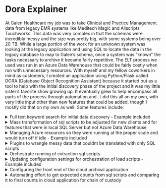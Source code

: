 # Dora Explainer
At Galen Healthcare my job was to take Clinical and Practice Management data from legacy EMR systems like Meditech Magic and Allscripts Touchworks. This data was very complex in that the schemas were incredibly messy and the size was pretty big, with some systems being over 20 TB. While a large portion of the work for an unknown system was looking at the legacy application and using SQL to locate the data in the legacy database to map to Galen’s schema, once a system was “known” the tasks necessary to archive it became fairly repetitive. The ELT process we used was run in an Azure Data Warehouse that could be fairly costly when run with unnecessary resources. With myself and my fellow coworkers in mind as customers, I created an application using Python/Flask called DORA (Database Object Recognition Assistant) because it started out as a tool to help with the initial discovery phase of the project and it was my little sister’s favorite show growing up. It eventually grew to help encompass all parts of the process through automation and . I did this all on my own, with very little input other than new features that could be added, though I mostly did that on my own as well. Some features include:
<details><summary>Full text keyword search for initial data discovery - Example included</summary>
<pre>
numDoneTimeStartDict = {}
class KeywordFinder:
	def findKeywordsByTable(self, cnxnString, sID, kw, noCols, q, thread):
	global numDoneTimeStartDict 
	while not q.empty():
		tab, columns = q.get()
		try:
			newcnxn = pyodbc.connect(cnxnString.format(SERVER, DATABASE))
		except:
			d = 'DSN={}'.format(DATABASE)
			newcnxn = pyodbc.connect(d)
		try:
			newarchcnxn = pyodbc.connect( cnxnString.format(SERVER, ARCHIEDATABASE))
		except:
			d = 'DSN={}'.format(ARCHIEDATABASE)
			newarchcnxn = pyodbc.connect(d)
		newarchcnxn.timeout = QUERYTIMEOUT
		newarchcursor = newarchenn.cursor()
		newcnxn. timeout = QUERYTIMEOUT
		newcursor = newcnxn. cursor)

		stopTable = False
		for tCol in columns:
			foundString = 'False'
			table, col, schem, dTyp = tCol

			if not stopTable:
				for KEYWORD in kw:
					if exact:
						matchKeyword = "= '{}'". format (KEYWORD)
					else:
						matchKeyword = "LIKE '%{1%'" , format (KEYWORD)
					try:
						selstring = "select count(*) from [{}].[{}].[{}] with(nolock) WHERE TRIM(LTRIM(CAST ([{}] AS VARCHAR(MAX)))) {} ".format(DATABASE, schem, table, col, matchKeyword)
						count = newcursor.execute(selstring)
						num = list(count)[0][0]


					except Exception as e:
						err = traceback.format_exc()
						print('Search Failed, {J. {). () ' format (schem, table, col))
						num = 0
						insertSearchErrors = '''INSERT INTO dora. SearchErrors (SearchID,Keyword,SchemaName,TableName,ColumnName,Error,ErrorDttm)
VALUES ('{}', '{}', '{}', '{}, '{}','{}', '{}')
'''.format(searchID, KEYWORD, schem, table, col, str(err).replace("'", "''").str(datetime.datetime.now())[:19]) 
						newarchcursor.execute(insertSearchErrors) 
						newarchcursor.commit()
						if 'query timeout expired' in str(e).lower():
							stopTable = True
					if num>0:
						foundString = 'True'
						insertSearchResults = '''
						INSERT INTO dora. SearchResults (SearchID, Keyword, SchemaName, TableName, ColumnName, FoundDttm)
						VALUES ('{}','{}','{}','{}','{}','{}')
						'''. format (searchID, KEYWORD, schem, table, col, str (datetime.datetime.now())[:19])

						newarchcursor.execute (insertSearchResults)
						newarchcursor.commit()
			numDone = numDoneTimeStartDict[SIDI(' numDone '1
			timeStart = numDoneTimeStartDict [sID][ 'timeStart' ]
			numDone += 1
			numDoneTimeStartDict[sIDI['numDone']=numDone
			timeElapsed = time.perf_counter () - timeStart
			timePerCol = timeElapsed/numDone
			colsLeft = noCols - numDone
			estimate = round ((timePerCol * colsLeft) /60, 2)
			progressBar(numDone, noCols, estimate, '', 'minutes', '() - Last Column Checked f) from Thread () - Keyword Found: () * format (searchID,
			'[{}].[{}].[{}]'.format(schem, table, col), thread, foundString))
		newcnxn.close()
		newarchcnxn.close()
		q.task_done()

</pre>
</details>

<details><summary>Mass transformation of sql scripts to be adjusted for new clients and for features that were in local SQL Server but not Azure Data Warehouse
</summary>
<pre>
</pre>
</details>

<details><summary>Managing Azure resources so they were running at the proper scale and would turn off if idle - Example included
</summary>
<pre>
class AzureManager:
	def __init__(self,customer,external,clientid='',keyvault=''):
		#self.sqllitecnxn = createConnection('azureman.db')
		co.pullConfiguration(customer,external,clientid,keyvault)
		self.IdleTimerRunning = co.IdleTimerRunning
		self.latest = co.latest

	def run(self,cmd):
		completed = subprocess.run(["powershell", "-Command",cmd], caputre_output=True)
		return {'Error':co.convertHtmlString(completed.stderr.decode('utf-8')), 'Output':co.convertHtmlString(completed.stdout.decode('utf-8')),'Command':completed.args[2:]}

	def runAzureCommand(self,cmd='',paramObj={},scale='DW100c',updIdleStat=True):


		idletime = 1
		if paramObj:
			cmd = paramObj.get('command','')
			scale = paramObj.get('scale','')
			idletime = paramObj.get('idle',1)

		self.error = None
		dbInfo = co.dbs.get(co.resourceGroup,co.server,co.database)
		updIdleStatString = ''
		if cmd.lower() == 'update':
			ret = {'Output':'Idle Time Check','Error':'','Command':'Update'}
		if updIdleStat:
			updIdleStatString = ",IdleTimerStatus = ''"
		if cmd.lower() in ['resume', 'pause']:
			if cmd == 'Pause' and dbInfo.status == 'Online':
				func = co.dbs.begin_pause
			elif cmd == 'Resume' and dbInfo.status == 'paused':
				func = co.dbs.begin_resume
			else:
				return{'Output':'','Error':'Cannot {} database while it is {}'.format(cmd.lower(),dbInfo.status),'Command':''}
			self.currentAction = cmd[:-1]+'ing'

			print(self.currentAction)
			try:
				self.poll = func(co.resourceGroup,co.server,co.database)
			except Exception as e:
				self.error = str(e)

			#print('Pausing')
			dbInfo = co.dbs.get(co.resourceGroup,co.server,co.database)
			if updIdleStat:
				co.runStringQuery(azdb,"UPDATE AzureConfiguration SET UpdateDttm = '{}', Status = '{}' {} {}".format(datetime.datetime.now(),dbInfo.status,updIdleStatString,co.cusExtWhere))
			while not self.poll.done():
				dbInfo = co.dbs.get(co.resourceGroup,co.server,co.database)
				# print(poll.status())
				co.runStringQuery(azdb,"UPDATE AzureConfiguration SET Status = '{}' {}".format(dbInfo.status,co.cusExtWhere))
				time.sleep(1)
			co.runStringQuery(azdb,"UPDATE AzureConfiguration SET Status = '{}' {}",format(dbInfo.status,co.cusExtWhere))

			output = self.poll.status()
			ret = {'Output':str(output),'Error':self.error,'Command':str(func)}
		elif cmd.lower() == 'scale':
			if dbInfo.status != 'Online':
				return {'Output':'', 'Error':'Cannot {} database while it is {}'.format(cmd.lower(),dbInfo.status),'Command':''}


			# if cmd == 'ScaleUp':
			#	scale = 'DW300c'
			# elif cmd == 'ScaleDown':
			# scale = 'Dw100c'

			runCmd = 'Add-AzAccount -identity\nSet-AzSqlDatatbase -ResourceGroupName "{r}" = DatabaseName "{d}" -ServerName "{s}" -RequestedServiceObjectiveName "{sc}"'.format(r=co.resourceGroup,d=co.database,s=co.server,sc,scale)
			#print(runCmd)
			ret =self.run(runCmd)
			time.sleep(5)
			dbInfo = co.dbs.get(co.resourceGroup,co.server,co.database)

		if cmd.lower() in ['scale','resume','update'] and dbInfo.status == 'Online':
			if not self.IdleTimerRunning:
				print('Starting Idle Timer')
				self.startIdleTimeoutFinal(idletime)

			# updateIdleStatString = ",IdleTimerStatus = 'Running'"
		# if updIdleStat:
		co.runStringQuery(azdb,"UPDATE AzureConfiguration SET UpdateDttm = '{}' {} {}".format(datetime.datetime.now(),dbInfo.status,updIdleStatString,co.cusExtWhere))

			# print(ret)

		print('Finished')
		return ret 
	#def getSeriveObjectiveInfo(self):


	def startIdleTimeoutFinal(self,idleHours=1,paramObj={}):
		IGNOREQUERIES = ['select @@spid;','use[{}]'.format(co.database),'begin tran', 'rollback','select getdate() as dt', 'select *\nfrom [etl_dbo].[job]']
		archieQueries = ["List of queries to ignore because they are run by Archie"]
		if not idleHours:
			idleHours = 1
		if paramObj:
			# cmd = paramObj.get('command','')
			idleHours = paramObj.get('idle','1')
			#SERVERPAUSED = False
			noQueries = 0
			#am.runAzureCommand('Connect')
			r = None
			IDLETIMEOUT = int(idleHours) * 60
			RESTMINUTES = 10
			INTERVALS = IDLETIMEOUT/RESTMINUTES
			RESTSECONDS = RESTMINUTES * 60
			WHOLEINTERVALS = math.floor(INTERVALS)
			LASTINTERVAL = RESTSECONDS * (INTERVALS%1)
			# RESTSECONDS = RESTMINUTES * 60
			
			# last = time.perf_counter()
			# prevRes = [{'':1}]
			# FIRST = TRUE

			intervalsLeft = WHOLEINTERVALS
			lastInterval = LASTINTERVAL
			restSeconds = RESTSECONDS
			if self.IdleTimerRunning:
				print('Idle Timer already running')
				start = False
			else:
				try:
					print('Testing Server Connection:', end = ' ')
					# print(co.ARCHIECNXNSTRING)
					pyodbc.connect(co.ARCHIECNXNSTRING)
					err = ''
					start = True

					print('Success')
					startDate = datetime.datetime.now()
					idleStatus = 'Starting Idle Timer\n Timer Started: {}\nTimer Updated: {}'.format(startDate,startDate)
					co.runStringQuery(azdb,"UPDATE AzureConfiguration SET UpdateDttm = '{}' IdleTimerStartDttm = '{}', IdleTimerUpdateDtt='{}' , IdleTimerStatus = '{}' {}".format(startDate,startDate,startDate,idleStatus,co.cusExtWhere))

					SERVERPAUSED = False
					lastPollTime = co.buildTableDict(co.ARCHIECNXNSTRING,runStr='select getDate() as Dt')[0]['DT']
				except Exception as e:
					start = False
					err = str(e)
					print(e)

			if start:
				lastPollTime = co.buildTableDict(co.ARCHIECNXNSTRING,runStr='select getDate as Dt')[0]['Dt']
				idleStatus = 'Idle Timer running, server will pause in {} minute if no activity is detected.'.format(IDLETIMEOUT)
				print(idleStatus)
				co.runStringQuery(azdb,"UPDATE AzureConfiguration SET IdleTimerStartDttm='{}', IdleTimerStatus= '{}' {}".format(datetime.datetime.now(),idleStatus,co.cusExtWhere))

				time.sleep(restSeconds)
				self.IdleTimerRunning =True
				while True:
					r = None
					dbInfo = co.dbs.get(co.resourceGroup,co.server,co.database)
					ltst = co.latest
					if dbInfo.status == 'Online':
						try:
							# now = time.perf_counter()

							# if now = last > 15 or FIRST:
							idleStatus = 'Checking Server Activity\nTimer Started: {}\nTimer Updated: {}'.format(startDate,datetime.datetime.now())
							co.runStringQuery(azdb,"UPDATE AzureConfiguration SET IdleTimerStartDttm='{}', IdleTimerStatus = '{}' {}".format(datetime.datetime.now(),idleStatus.co.cusExtWhere))

							# print('Checking Server Activity:',end = ' ')
							res = co.buildTableDict(co.ARCHIECNXNSTRING,runStr=''' SELECT start_time,end_time,command,status
				From sys.dm_pdw_exec_requests (NOLOCK) -- azuremanageridlequerytag
				WHERE 1=1 -- and status not in ('Completed', 'Failed', 'Cancelled')
					AND session_id <> session_id()
					AND (start_time > '{}' or end_time is null) order by start_time desc ''' .format(str(lastPollTime)[:19]))
							useRes = [row for row in res if row['command'].lower().strip() not in IGNOREQUERIES and '--azuremanageridlequerytag' not in row['command'].lower().strip()]
							# last = time.perf_counter()
							# FIRST = False

							lastPollTime += datetime.timedelta(seconds=restSeconds)
							# else:
							# res = prevRes
						except Exception as e

							# res = [{'c':0}]
							useRes = []
							if 'Cannot connect to database when it is paused' in str(e):
								SERVERPAUSED = True
							else:
								idleStatus = 'Error when connecting to DB\n'
								idleStatus += str(e)
								#print(e)
								co.runStringQuery(azdb,"UPDATE AzureConfiguration SET IdleTimerUpdateDttm='{}', IdleTimerStatus='{}' {}".format(datetime.datetime.now(),idleStatus,co.cusExtWhere))
								
								print(idleStatus)
								print(co.ARCHIECNXNSTRING)

						else:

							if len(useRes) > 0:
								idleStatus = 'Activity detected\nTimer Started: {}\nTimer Updated: {}'.format(startDate,datetime.datetime.now())
								co.runStringQuery(azdb,"UPDATE AzureConfiguration SET IdleTimerUpdateDttm='{}', IdleTimerStatus='{}' {}".format(datetime.datetime.now(),idleStatus,co.cusExtWhere))

								noQueries = 0
								intervalsLeft = WHOLEINTERVALS
								lastInterval = LASTINTERVAL
								restSeconds = RESTSECONDS
								# y=input('stop? ')
								# if y.lower() in ['y','yes']:
				#					break
							else

								if intervalsLeft:
									noQueries += 1
									intervalsLeft -= 1
							
							# if noQueries > 0:
								# intervalsLeft = INTERVALS - noQueries


								noAct = round((noQueries * RESTSECONDS)/60,1)
								if restSeconds != RESTSECONDS:
									noAct += round((restSeconds)/60,1)
								leftAct = round((intervalsLeft * RESTSECONDS)/60 + (lastInterval/60),1)
								idleStatus = 'No activity detected for the last {} minutes. Server will pause in {} minutes \n Timer Started:{}\nTimer Updated: {}'.format(noAct,leftAct,startDate,datetime.datetime.now())
								co.runStringQuery(azdb,"UPDATE AzureConfiguration SET IdleTimerUpdateDttm='{}', IdleTimerStatus='{}' {}".format(datetime.datetime.now(),idleStatus,co.cusExtWhere))
							
							# else:
							
							#print(intervalsLeft)
							#print(lastInterval)
							#print(restSeconds)
							#print(noQueries)
							#print(SERVERPAUSED)
							if not intervalsLeft and not SERVERPAUSED:
								if not lastInterval:
									idleStatus = 'Idle Timer has ended, scaling down and pausing server\nTimer Started: {}\nTimer Updated: {}'.format(startDate,datetime.datetime.now())
									co.runStringQuery(azdb,"UPDATE AzureConfiguration SET IdleTimerUpdateDttm='{}', IdleTimerStatus='{}' {}".format(datetime.datetime.now(),idleStatus,co.cusExtWhere))
									
									print('Scaling Down Server')
									r =  self.runAzureCommand('Scale', updIdleStat=False)
									print('Pausing Server')
									r = self.runAzureCommand('Pause', updIdleStat=False)
									print('Server Paused')
									break
								else:
									restSeconds = lastInterval
									lastInterval = 0
						# print(noQueries)
						# prevRes = res
						time.sleep(restSeconds)
				idleStatus = 'Server has been scaled down and paused\n Timer Updated: {}'.format(startDate,datetime.datetime.now())
				co.runStringQuery(azdb,"UPDATE AzureConfiguration SET IdleTimerUpdateDttm='{}', IdleTimerStatus='{}' {}".format(datetime.datetime.now(),idleStatus,co.cusExtWhere))
				self.IdleTimerRunning = False
</pre>
</details>

<details><summary>Plugins to wrangle messy data that couldnt be translated with only SQL scripts</summary>
<pre>
</pre>
</details>

<details><summary>Orchestrate running of extraction sql scripts</summary>
<pre>
</pre>
</details>

<details><summary>Updating configuration settings for orchestration of load scripts  - Example included</summary>
<pre>
def getFormDictsByTask(taskDict,jobID,defDict={}):

	timeZones = ['Atlantic Standard Time', 'Eastern Standard Time', 'Central Standard Time', 'Mountain Standard Time', 'Pacific Standard Time', 'Alaskan Standard Time', 'Hawaiian Standard Time']
	itemTypes = getItemTypes ()
	trueFalseOpts = ['True', 'False']
	trueFalseBlankOpts = [''] + trueFalseOpts
	singleChoiceInputs = {'desiredTimeZone' :timeZones, 'skipValidation' :trueFalseOpts, 'environment' : ['Staging', 'Production '],
						 'includeComments':trueFalseBlankOpts, 'includeTypes' :trueFalseBlankOpts, 'includeDiscrete' :trueFalseBlankOpts}
	numericInputs = {'batchSize' :{'max' :1000, 'min' :1}, 'concurrentQueries': {'max' :16, 'min' :1}}
	multChoiceInputs = {'includeItemTypes' :itemTypes, 'excludeItemTypes': itemTypes}
	allInputs = {}
	for inp in singleChoiceInputs:
		ch = singleChoiceInputs[inp]
		allInputs[inp] = {'typ': 'select', 'choices':ch}
	for inp in multChoiceInputs:
		ch = multChoiceInputs[inp]
		allInputs[inp] = {'typ': 'multiSelect', 'choices':ch}
	for inp in numericInputs:
		ch = numericInputs[inp]
		allInputs[inp] = {'typ': 'number', 'attributes': ch}
	order = 1
	formDictsByTask = {}
	for taskKey, taskFields in taskDict.items():
	
		itindict = {}
		formDict = {}
		itinDict = getstuff(taskKey, 'dict')
		for key, value in itinDict.items():
		
			default = ''
			typeChoicesDict = allInputs.get (value, ('typ': 'string', 'size': '40'))

			for i in taskFields:
				if str(i.name).lower() == value.lower():
					default = defDict.get (value,'')

					if i.string != None and not default:
						default = str(i.string)
					if value. lower in ['excludetypes', 'includetypes ']:
						default = default.split('|')
	
		valDict = {'name' :value, 'label' :value, 'current' :default, 'order' :order, 'number': jobID}
	
		valdict.update(typeChoicesDict)
		formDict[value] = valdict
		order += 1
	
		formDictsByTask[taskKey]= formDict 
	return formDictsByTask

@app.route("/createitinerary", methods=[ 'POST', 'GET'])
def createitinerary():
	#goto:itinerary
	environment = request.form.get('environment', 'staging')
	envFull = 'Staging'
	if environment == 'prod':
		envFull = 'Production'
	choice = request.form.get('selectType')
	itinplugins = request.form.getlist('plugins'‚ None)
	extractplugins = []
	if choice == 'discrete':
		plugins = ['List Of Discrete Plugin UUIDs']
		if co.SOLTYPE == 'Warehouse'
			itinplugins = ['UUIDs']
			extractplugins = ['UUIDs']
	elif choice == 'nondiscrete':
		itinplugins=['List Of Nondiscrete Plugin UUIDs']
		if co.SOLTYPE == 'Warehouse':
			itinplugins = ['UUIDs' ]
			extractplugins = ['UUIDs']
	elif choice == 'person':
		itinplugins = ['UUIDs']
	elif choice == 'pavor';
		itinplugins = ['UUIDs']
	elif choice == 'nonpatientmessage':
		itinplugins = ['UUIDs']

	elif choice == 'nonpatientaudit':
		itinplugins = ['UUIDs']
	pluginsByType = {'Itinerary' :itinplugins}
	session['t'] = choice
	session['plugins'] = plugins
	session['environ'] = environment
	if plugins:
		try:
		
			taskDict = {}
			itinDictByTask = {}
			for plugin in plugins:
				plugin = plugin.upper()
				pid = plugin. lower()
				plugName = PLUGINDICT.get(pid, [])
				if plugName:
					plugKey = plugName[0] + '<br›‹br›' + plugin + '‹br›‹br>' + plugName [2]
				#print (plugin)
				itinDict = getStuff(plugin, 'dict')
				xml = getstuff (plugin, 'xml') 
				try:
					children = xml.task.find_all()
				except:
					children = xml.extractor.find_all()
				fields = []
				for child in children:
					fields.append(child)
				fields = list(filter (lambda x: × != '\n' ,fields))
				taskDict[pid] = fields
				itinDictByTask[Markup(plugKey)] = itinDict
				optionalFields = {}
				for tag in children:
					#The following statement fixes an issue where the plugin example has unknown in the excludeItemTypes field
					#If dev updates the plugin example and removes the unknown the following two Lines can be removed 
					if tag.name == 'excludeItemTypes' and tag,string == 'Unknown':
						optionalFields[tag.name] = ''
					elif tag.string != None:
						optionalFields [tag.name] = tag.string
				defaultDict = {"DICTIONARY OF DEFAULT VALUES FOR":"Archie Configuration"}
				for field in ['cAuthEndpointUri', 'vcoApiEndpointuri', 'environment ']:
					if field in optionalfields:
						defaultDict[field] = optionalFields[field]
			formDictsByTask = getformDictsByTask(taskDict,'', defaultdict)
			formDictByXMLType= {'Itinerary': formDictsByTask} 
			formDictByJob ={'new': formDictByXMLType} 
			previewXML = buildonclickButton('preview_()_(' .format ('Itinerary', 'new'), 'updateXMLFromJob(event)', 'Preview Itinerary')
			formForNewJob = previewXML+ '<br› '+buildFormForJob(itnExtDict=formDictByJob).get('new', {}).get('Itinerary','')
			# elif 1==2:
		except Exception as e:
			form, formi, jobTable = displayitinerary()
			err= 'Error getting plugins (make sure to run Archie with the correct ArchivalETL DB in the config file at least once): (1'.format(e)
			return render template('DORAsetitinerary.htmi',title= 'DORA', form-form, form1=form1, result-jobTable, error=err)
		else:
			form1 = itineraryForm()
			return render_template('DORAcreateitinerary.htmI',title = 'DORA', result=Markup(formForNewJob),navBar=Markup (NAVBAR))


</pre>
</details>

<details><summary>Configuring the front end of the cloud archival application</summary>
<pre>
</pre>
</details>
	
<details><summary>Automating effort to get expected counts from sql scripts and comparing it to final counts in cloud application for chain of custody</summary>
<pre>				
if useTable:
	print('\nChecking Chain of Custody for file: {}'.format(file))
	delete = sqlDict.get('delete','')
	whereSplit = re.split( 'WHERE', delete, flags=re. IGNORECASE)
	whereStr =
	if len(whereSplit) › 1:
		whereStr 'WHERE ' + whereSplit[1]
	archCountSQL = 'SELECT COUNT (*) FROM {} {}' .format(fullTable, wherestr)
	print(archCountSQL.strip()‚end=': ')
	archCount = list(cursor .execute(archCountSQL))[0][0]
	print(archCount)
	diff = None
	sourceCount = None
	if not archieOnly:
		ouputFilename = os.path.join(SQLFoldPath, 'Count For '+baseFile)
		cDict = cteDict['dict']
	
		if co. SOLTYPE == 'Warehouse':
			if cDict:
				print('Creating {} Temp Table (s)'.format(len(cDict)))


				try:
					runStringQuery(co.ARCHIECNXNSTRING, sqlDict['drop' ]['string'],ret=False, useCurs=False)
					runStringQuery(co.ARCHIECNXNSTRING, cteDict[ 'string'], ret=False , useCurs=False) 
				except Exception as e:
					print(e)
			cDict = {}
		print('Getting counts from each segment in file:' ‚end=' ')
		sourceCount = self.getItemCounts (cursor, select, cDict, variables, ouputFilename)
		print(sourceCount)
		diff = sourceCount - archCount print('Difference: '‚diff)
		
		retDict = [{'CheckTime':str(runTime)[:19], 'CheckID' :runID, 'FromFile': file, 'TableName' : table, 'SchemaName' : schema, 'ArchieDatabase':co.ARCHIEDATABASE, 'SourceCount': sourceCount, 'ArchieCount' : archCount, 'Difference': diff, 'WhereString' :whereStr}]
		resTables += [{'title':basefile, 'table' :retDict, 'subtitle':message}] 
		insertTableDict(co.ARCHIECNXNSTRING, retDict, 'ChainofCustody' ‚sch='dora')
	else:
		message = 'No Archie Table found for file {} in the script or filename. Filenames should look like "ItemSchema.ItemName - ItemSubType.sql"'.format(file)
		print (message)
		resTables += ['title' :baseFile, 'table' :None, 'subtitle': message}]


